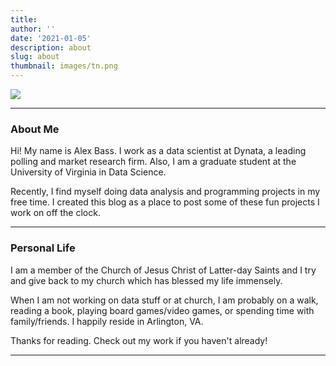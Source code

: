 ```yaml
---
title: 
author: ''
date: '2021-01-05'
description: about
slug: about
thumbnail: images/tn.png
---
```



![](/./about_files/IMG_0017.jpeg#center)

---------------------------
### About Me

Hi! My name is Alex Bass. I work as a data scientist at Dynata, a leading polling and market research firm. Also, I am a graduate student at the University of Virginia in Data Science.

Recently, I find myself doing data analysis and programming projects in my free time. I created this blog as a place to post some of these fun projects I work on off the clock.

---------------------------
### Personal Life

I am a member of the Church of Jesus Christ of Latter-day Saints and I try and give back to my church which has blessed my life immensely.

When I am not working on data stuff or at church, I am probably on a walk, reading a book, playing board games/video games, or spending time with family/friends. I happily reside in Arlington, VA.

Thanks for reading. Check out my work if you haven't already!

---------------------------







